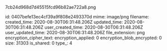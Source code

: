 7cb24d968d7d45515fcd96b82ae722a8.png

id: 0407befe13ec4cf39a9f808e2493370d
mime: image/png
filename: 
created_time: 2020-08-30T06:31:48.206Z
updated_time: 2020-08-30T06:31:48.206Z
user_created_time: 2020-08-30T06:31:48.206Z
user_updated_time: 2020-08-30T06:31:48.206Z
file_extension: png
encryption_cipher_text: 
encryption_applied: 0
encryption_blob_encrypted: 0
size: 31303
is_shared: 0
type_: 4